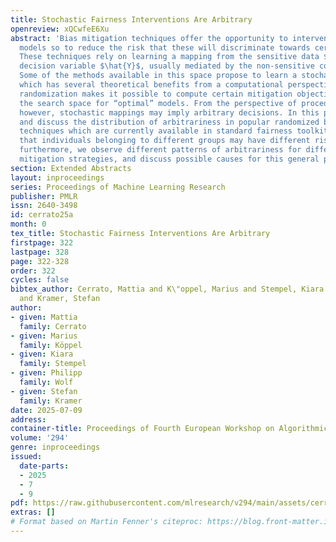 ```yaml
---
title: Stochastic Fairness Interventions Are Arbitrary
openreview: xQCwfeE6Xu
abstract: 'Bias mitigation techniques offer the opportunity to intervene on statistical
  models so to reduce the risk that these will discriminate towards certain groups.
  These techniques rely on learning a mapping from the sensitive data $S$ to some
  decision variable $\hat{Y}$, usually mediated by the non-sensitive covariates $X$.
  Some of the methods available in this space propose to learn a stochastic mapping,
  which has several theoretical benefits from a computational perspective: namely,
  randomization makes it possible to compute certain mitigation objectives, and widens
  the search space for “optimal” models. From the perspective of procedural fairness,
  however, stochastic mappings may imply arbitrary decisions. In this paper, we study
  and discuss the distribution of arbitrariness in popular randomized bias mitigation
  techniques which are currently available in standard fairness toolkits. We find
  that individuals belonging to different groups may have different risks for arbitrariness;
  furthermore, we observe different patterns of arbitrariness for different randomized
  mitigation strategies, and discuss possible causes for this general phenomenon.'
section: Extended Abstracts
layout: inproceedings
series: Proceedings of Machine Learning Research
publisher: PMLR
issn: 2640-3498
id: cerrato25a
month: 0
tex_title: Stochastic Fairness Interventions Are Arbitrary
firstpage: 322
lastpage: 328
page: 322-328
order: 322
cycles: false
bibtex_author: Cerrato, Mattia and K\"oppel, Marius and Stempel, Kiara and Wolf, Philipp
  and Kramer, Stefan
author:
- given: Mattia
  family: Cerrato
- given: Marius
  family: Köppel
- given: Kiara
  family: Stempel
- given: Philipp
  family: Wolf
- given: Stefan
  family: Kramer
date: 2025-07-09
address:
container-title: Proceedings of Fourth European Workshop on Algorithmic Fairness
volume: '294'
genre: inproceedings
issued:
  date-parts:
  - 2025
  - 7
  - 9
pdf: https://raw.githubusercontent.com/mlresearch/v294/main/assets/cerrato25a/cerrato25a.pdf
extras: []
# Format based on Martin Fenner's citeproc: https://blog.front-matter.io/posts/citeproc-yaml-for-bibliographies/
---
```

